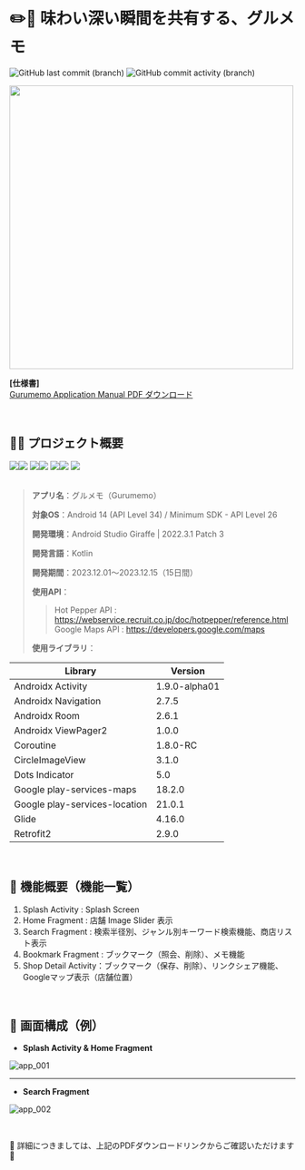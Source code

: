 # ✏️📒 味わい深い瞬間を共有する、グルメモ
![GitHub last commit (branch)](https://img.shields.io/github/last-commit/Iamsoneee/Gurumemo/master)
![GitHub commit activity (branch)](https://img.shields.io/github/commit-activity/t/Iamsoneee/Gurumemo)  

<img src=https://github.com/Iamsoneee/Gurumemo/assets/87652780/f37ead9f-2996-429b-a7da-722d95b504ae width=500/>

<br>

**[仕様書]**  
[Gurumemo Application Manual PDF ダウンロード](https://drive.google.com/file/d/16OTEzwExTiba2cF7d6mE26umebfvT_WM/view?usp=sharing)

<br>

## 🧑‍💻 プロジェクト概要   
<div>
<img src="https://img.shields.io/badge/kotlin-7F52FF?style=for-the-badge&logo=kotlin&logoColor=white"><img src="https://img.shields.io/badge/1.9.0-515151?style=for-the-badge">
<img src="https://img.shields.io/badge/Android%20Studio-3DDC84.svg?&style=for-the-badge&logo=Android%20Studio&logoColor=white"/><img src="https://img.shields.io/badge/Giraffe | 2022.3.1 Patch 3-515151?style=for-the-badge">
<img src="https://img.shields.io/badge/gradle-02303A?style=for-the-badge&logo=gradle&logoColor=white"><img src="https://img.shields.io/badge/8.0-515151?style=for-the-badge">
<img src="https://img.shields.io/badge/figma-F24E1E?&style=for-the-badge&logo=figma&logoColor=white"/>
</div>  
<br>

>**アプリ名**：グルメモ（Gurumemo）   
>
>**対象OS**：Android 14 (API Level 34) / Minimum SDK - API Level 26  
>
>**開発環境**：Android Studio Giraffe | 2022.3.1 Patch 3  
>
>**開発言語**：Kotlin  
>
>**開発期間**：2023.12.01～2023.12.15（15日間）  
>
>**使用API**：
>> Hot Pepper API : https://webservice.recruit.co.jp/doc/hotpepper/reference.html  
>> Google Maps API : https://developers.google.com/maps
>
>**使用ライブラリ**：

| Library | Version | 
| ---- | ---- | 
| Androidx Activity | 1.9.0-alpha01 | 
| Androidx Navigation | 2.7.5 | 
| Androidx Room | 2.6.1 | 
| Androidx ViewPager2 | 1.0.0 | 
| Coroutine | 1.8.0-RC | 
| CircleImageView | 3.1.0 | 
| Dots Indicator | 5.0 | 
| Google play-services-maps | 18.2.0 | 
| Google play-services-location | 21.0.1 | 
| Glide  | 4.16.0 | 
| Retrofit2 | 2.9.0 | 

<br>

## 💫 機能概要（機能一覧）
1. Splash Activity : Splash Screen 
2. Home Fragment : 店舗 Image Slider 表示  
3. Search Fragment : 検索半径別、ジャンル別キーワード検索機能、商店リスト表示
4. Bookmark Fragment : ブックマーク（照会、削除）、メモ機能
5. Shop Detail Activity：ブックマーク（保存、削除）、リンクシェア機能、Googleマップ表示（店舗位置）

<br>

## 📱 画面構成（例）
- **Splash Activity & Home Fragment**

![app_001](https://github.com/Iamsoneee/Gurumemo/assets/87652780/9413cde2-7aac-402d-b5f2-574741d7745e)

<hr>

- **Search Fragment**

![app_002](https://github.com/Iamsoneee/Gurumemo/assets/87652780/dab460d6-04dc-4b67-a975-27be32e5b38b)

<br>

🙏 詳細につきましては、上記のPDFダウンロードリンクからご確認いただけます 🙏




